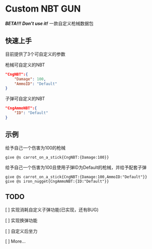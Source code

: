 # Custom NBT GUN

***BETA!!! Don't use it!***
一款自定义枪械数据包

## 快速上手

目前提供了3个可自定义的参数

枪械可自定义的NBT
```JSON
"CngNBT":{
    "Damage": 100,
    "AmmoID": "Default"
}
```

子弹可自定义的NBT
```JSON
"CngAmmoNBT":{
    "ID": "Default"
}
```

## 示例

给予自己一个伤害为100的枪械
```MCFUNCTION
give @s carrot_on_a_stick{CngNBT:{Damage:100}}
```

给予自己一个伤害为100且使用子弹ID为Default的枪械，并给予配套子弹
```MCFUNCTION
give @s carrot_on_a_stick{CngNBT:{Damage:100,AmmoID:"Default"}}
give @s iron_nugget{CngAmmoNBT:{ID:"Default"}}
```

## TODO

[ ] 实现消耗自定义子弹功能(已实现，还有BUG)

[ ] 实现换弹功能

[ ] 自定义后坐力

[ ] More...